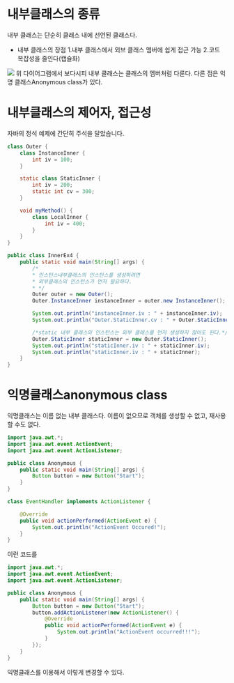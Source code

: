 
# 내부클래스의 종류
내부 클래스는 단순히 클래스 내에 선언된 클래스다.
- 내부 클래스의 장점
	1.내부 클래스에서 외브 클래스 멤버에 쉽게 접근 가능
    2.코드 복잡성을 줄인다(캡슐화)

![](https://images.velog.io/images/cocodori/post/a8f7a080-369e-44c4-bb22-5b19b8f43378/nested_classes.png)
위 다이어그램에서 보다시피 내부 클래스는 클래스의 멤버처럼 다룬다. 다른 점은 익명 클래스Anonymous class가 있다.

# 내부클래스의 제어자, 접근성

자바의 정석 예제에 간단히 주석을 달았습니다.

```java
class Outer {
    class InstanceInner {
        int iv = 100;
    }

    static class StaticInner {
        int iv = 200;
        static int cv = 300;
    }

    void myMethod() {
        class LocalInner {
            int iv = 400;
        }
    }
}

public class InnerEx4 {
    public static void main(String[] args) {
        /*
        * 인스턴스내부클래스의 인스턴스를 생성하려면
        * 외부클래스의 인스턴스가 먼저 필요하다.
        * */
        Outer outer = new Outer();
        Outer.InstanceInner instanceInner = outer.new InstanceInner();

        System.out.println("instanceInner.iv : " + instanceInner.iv);
        System.out.println("Outer.StaticInner.cv : " + Outer.StaticInner.cv);

        /*static 내부 클래스의 인스턴스는 외부 클래스를 먼저 생성하지 않아도 된다.*/
        Outer.StaticInner staticInner = new Outer.StaticInner();
        System.out.println("staticInner.iv : " + staticInner.iv);
        System.out.println("staticInner.iv : " + staticInner);
    }
}
```

# 익명클래스anonymous class

익명클래스는 이름 없는 내부 클래스다. 이름이 없으므로 객체를 생성할 수 없고, 재사용할 수도 없다.

```java
import java.awt.*;
import java.awt.event.ActionEvent;
import java.awt.event.ActionListener;

public class Anonymous {
    public static void main(String[] args) {
        Button button = new Button("Start");
    }
}

class EventHandler implements ActionListener {

    @Override
    public void actionPerformed(ActionEvent e) {
        System.out.println("ActionEvent Occured!");
    }
}
```
이런 코드를

```java
import java.awt.*;
import java.awt.event.ActionEvent;
import java.awt.event.ActionListener;

public class Anonymous {
    public static void main(String[] args) {
        Button button = new Button("Start");
        button.addActionListener(new ActionListener() {
            @Override
            public void actionPerformed(ActionEvent e) {
                System.out.println("ActionEvent occurred!!!");
            }
        });
    }
}
```
익명클래스를 이용해서 이렇게 변경할 수  있다.